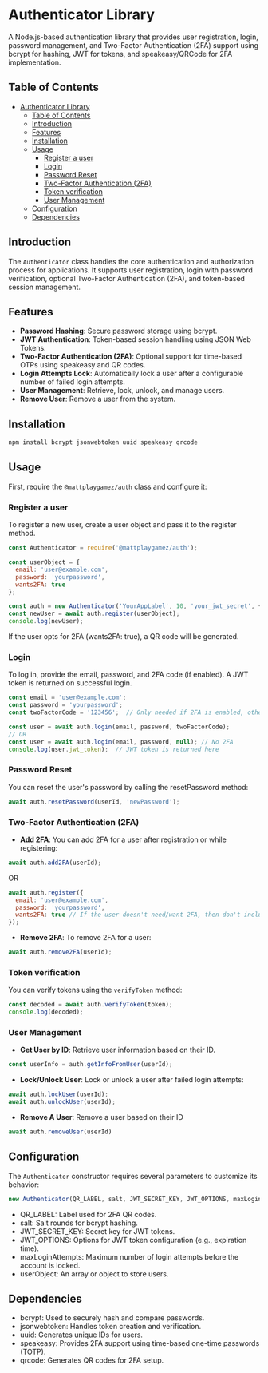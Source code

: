 # Authenticator Library

A Node.js-based authentication library that provides user registration, login, password management, and Two-Factor Authentication (2FA) support using bcrypt for hashing, JWT for tokens, and speakeasy/QRCode for 2FA implementation.

## Table of Contents

- [Authenticator Library](#authenticator-library)
  - [Table of Contents](#table-of-contents)
  - [Introduction](#introduction)
  - [Features](#features)
  - [Installation](#installation)
  - [Usage](#usage)
    - [Register a user](#register-a-user)
    - [Login](#login)
    - [Password Reset](#password-reset)
    - [Two-Factor Authentication (2FA)](#two-factor-authentication-2fa)
    - [Token verification](#token-verification)
    - [User Management](#user-management)
  - [Configuration](#configuration)
  - [Dependencies](#dependencies)

## Introduction

The `Authenticator` class handles the core authentication and authorization process for applications. It supports user registration, login with password verification, optional Two-Factor Authentication (2FA), and token-based session management.

## Features

- **Password Hashing**: Secure password storage using bcrypt.
- **JWT Authentication**: Token-based session handling using JSON Web Tokens.
- **Two-Factor Authentication (2FA)**: Optional support for time-based OTPs using speakeasy and QR codes.
- **Login Attempts Lock**: Automatically lock a user after a configurable number of failed login attempts.
- **User Management**: Retrieve, lock, unlock, and manage users.
- **Remove User**: Remove a user from the system.

## Installation

```bash
npm install bcrypt jsonwebtoken uuid speakeasy qrcode
```

## Usage
First, require the `@mattplaygamez/auth` class and configure it:

### Register a user
To register a new user, create a user object and pass it to the register method.
```javascript
const Authenticator = require('@mattplaygamez/auth');
````

```javascript
const userObject = {
  email: 'user@example.com',
  password: 'yourpassword',
  wants2FA: true
};

const auth = new Authenticator('YourAppLabel', 10, 'your_jwt_secret', { expiresIn: '1h' }, 5, []);
const newUser = await auth.register(userObject);
console.log(newUser);
```
If the user opts for 2FA (wants2FA: true), a QR code will be generated.

### Login
To log in, provide the email, password, and 2FA code (if enabled). A JWT token is returned on successful login.
```javascript
const email = 'user@example.com';
const password = 'yourpassword';
const twoFactorCode = '123456';  // Only needed if 2FA is enabled, otherwise type null

const user = await auth.login(email, password, twoFactorCode);
// OR
const user = await auth.login(email, password, null); // No 2FA
console.log(user.jwt_token);  // JWT token is returned here

```
### Password Reset
You can reset the user's password by calling the resetPassword method:
```javascript
await auth.resetPassword(userId, 'newPassword');
```
### Two-Factor Authentication (2FA)
- **Add 2FA**: You can add 2FA for a user after registration or while registering:

```javascript
await auth.add2FA(userId);
```
OR
```javascript
await auth.register({
  email: 'user@example.com',
  password: 'yourpassword',
  wants2FA: true // If the user doesn't need/want 2FA, then don't include this property or set it to false
});
```
-  **Remove 2FA**: To remove 2FA for a user:
```javascript
await auth.remove2FA(userId);   
```
### Token verification
You can verify tokens using the `verifyToken` method:
```javascript
const decoded = await auth.verifyToken(token);
console.log(decoded);
```
### User Management
  - **Get User by ID**: Retrieve user information based on their ID.
  ```javascript
  const userInfo = auth.getInfoFromUser(userId);
  ```
  - **Lock/Unlock User**: Lock or unlock a user after failed login attempts:
  ```javascript
  await auth.lockUser(userId);
  await auth.unlockUser(userId);
  ```
  - **Remove A User**: Remove a user based on their ID
  ```javascript
  await auth.removeUser(userId)
  ```
## Configuration

The `Authenticator` constructor requires several parameters to customize its behavior:
```javascript
new Authenticator(QR_LABEL, salt, JWT_SECRET_KEY, JWT_OPTIONS, maxLoginAttempts, userObject);
```
- QR_LABEL: Label used for 2FA QR codes.
- salt: Salt rounds for bcrypt hashing.
- JWT_SECRET_KEY: Secret key for JWT tokens.
- JWT_OPTIONS: Options for JWT token configuration (e.g., expiration time).
- maxLoginAttempts: Maximum number of login attempts before the account is locked.
- userObject: An array or object to store users.

## Dependencies

- bcrypt: Used to securely hash and compare passwords.
- jsonwebtoken: Handles token creation and verification.
- uuid: Generates unique IDs for users.
- speakeasy: Provides 2FA support using time-based one-time passwords (TOTP).
- qrcode: Generates QR codes for 2FA setup.